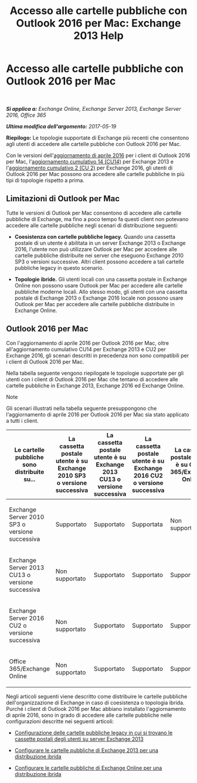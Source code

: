 ﻿---
title: 'Accesso alle cartelle pubbliche con Outlook 2016 per Mac: Exchange 2013 Help'
TOCTitle: Accesso alle cartelle pubbliche con Outlook 2016 per Mac
ms:assetid: bc9b8226-bd8b-4edc-882b-4f19cfe118eb
ms:mtpsurl: https://technet.microsoft.com/it-it/library/Mt788631(v=EXCHG.150)
ms:contentKeyID: 74115361
ms.date: 04/23/2018
mtps_version: v=EXCHG.150
ms.translationtype: HT
---

# Accesso alle cartelle pubbliche con Outlook 2016 per Mac

 

_**Si applica a:** Exchange Online, Exchange Server 2013, Exchange Server 2016, Office 365_

_**Ultima modifica dell'argomento:** 2017-05-19_

**Riepilogo:**  Le topologie supportate di Exchange più recenti che consentono agli utenti di accedere alle cartelle pubbliche con Outlook 2016 per Mac.

Con le versioni dell'[aggiornamento di aprile 2016](https://go.microsoft.com/fwlink/?linkid=829202) per i client di Outlook 2016 per Mac, l'[aggiornamento cumulativo 14 (CU14)](https://go.microsoft.com/fwlink/p/?linkid=849432) per Exchange 2013 e l'[aggiornamento cumulativo 2 (CU 2)](https://go.microsoft.com/fwlink/p/?linkid=849793) per Exchange 2016, gli utenti di Outlook 2016 per Mac possono ora accedere alle cartelle pubbliche in più tipi di topologie rispetto a prima.

## Limitazioni di Outlook per Mac

Tutte le versioni di Outlook per Mac consentono di accedere alle cartelle pubbliche di Exchange, ma fino a poco tempo fa questi client non potevano accedere alle cartelle pubbliche negli scenari di distribuzione seguenti:

  - **Coesistenza con cartelle pubbliche legacy.** Quando una cassetta postale di un utente è abilitata in un server Exchange 2013 o Exchange 2016, l'utente non può utilizzare Outlook per Mac per accedere alle cartelle pubbliche distribuite nei server che eseguono Exchange 2010 SP3 o versioni successive. Altri client possono accedere a tali cartelle pubbliche legacy in questo scenario.

  - **Topologie ibride.** Gli utenti locali con una cassetta postale in Exchange Online non possono usare Outlook per Mac per accedere alle cartelle pubbliche moderne locali. Allo stesso modo, gli utenti con una cassetta postale di Exchange 2013 o Exchange 2016 locale non possono usare Outlook per Mac per accedere alle cartelle pubbliche distribuite in Exchange Online.

## Outlook 2016 per Mac

Con l'aggiornamento di aprile 2016 per Outlook 2016 per Mac, oltre all'aggiornamento cumulativo CU14 per Exchange 2013 e CU2 per Exchange 2016, gli scenari descritti in precedenza non sono compatibili per i client di Outlook 2016 per Mac.

Nella tabella seguente vengono riepilogate le topologie supportate per gli utenti con i client di Outlook 2016 per Mac che tentano di accedere alle cartelle pubbliche in Exchange 2013, Exchange 2016 ed Exchange Online.


> [!NOTE]
> Gli scenari illustrati nella tabella seguente presuppongono che l'aggiornamento di aprile 2016 per Outlook 2016 per Mac sia stato applicato a tutti i client.




<table>
<colgroup>
<col style="width: 20%" />
<col style="width: 20%" />
<col style="width: 20%" />
<col style="width: 20%" />
<col style="width: 20%" />
</colgroup>
<thead>
<tr class="header">
<th>Le cartelle pubbliche sono distribuite su...</th>
<th>La cassetta postale utente è su Exchange 2010 SP3 o versione successiva</th>
<th>La cassetta postale utente è su Exchange 2013 CU13 o versione successiva</th>
<th>La cassetta postale utente è su Exchange 2016 CU2 o versione successiva</th>
<th>La cassetta postale utente è su Office 365/Exchange Online</th>
</tr>
</thead>
<tbody>
<tr class="odd">
<td><p>Exchange Server 2010 SP3 o versione successiva</p></td>
<td><p>Supportato</p></td>
<td><p>Supportato</p></td>
<td><p>Supportata</p></td>
<td><p>Non supportata</p></td>
</tr>
<tr class="even">
<td><p>Exchange Server 2013 CU13 o versione successiva</p></td>
<td><p>Non supportato</p></td>
<td><p>Supportato</p></td>
<td><p>Supportato</p></td>
<td><p>Supportato</p></td>
</tr>
<tr class="odd">
<td><p>Exchange Server 2016 CU2 o versione successiva</p></td>
<td><p>Non supportato</p></td>
<td><p>Supportato</p></td>
<td><p>Supportato</p></td>
<td><p>Supportato</p></td>
</tr>
<tr class="even">
<td><p>Office 365/Exchange Online</p></td>
<td><p>Non supportato</p></td>
<td><p>Supportato</p></td>
<td><p>Supportato</p></td>
<td><p>Supportato</p></td>
</tr>
</tbody>
</table>


Negli articoli seguenti viene descritto come distribuire le cartelle pubbliche dell'organizzazione di Exchange in caso di coesistenza o topologia ibrida. Purché i client di Outlook 2016 per Mac abbiano installato l'aggiornamento di aprile 2016, sono in grado di accedere alle cartelle pubbliche nelle configurazioni descritte nei seguenti articoli:

  - [Configurazione delle cartelle pubbliche legacy in cui si trovano le cassette postali degli utenti su server Exchange 2013](configure-legacy-public-folders-where-user-mailboxes-are-on-exchange-2013-servers-exchange-2013-help.md)

  - [Configurare le cartelle pubbliche di Exchange 2013 per una distribuzione ibrida](configure-exchange-2013-public-folders-for-a-hybrid-deployment-exchange-2013-help.md)

  - [Configurare le cartelle pubbliche di Exchange Online per una distribuzione ibrida](configure-exchange-online-public-folders-for-a-hybrid-deployment-exchange-2013-help.md)

